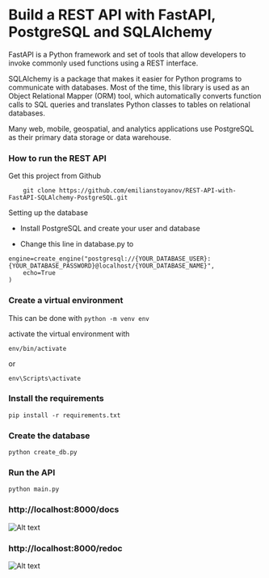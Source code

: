 # Build a REST API with FastAPI, PostgreSQL and SQLAlchemy

FastAPI is a Python framework and set of tools that allow developers to invoke commonly used functions using a REST interface.

SQLAlchemy is a package that makes it easier for Python programs to communicate with databases. Most of the time, this library is used as an Object Relational Mapper (ORM) tool, which automatically converts function calls to SQL queries and translates Python classes to tables on relational databases.

Many web, mobile, geospatial, and analytics applications use PostgreSQL as their primary data storage or data warehouse.



### How to run the REST API
Get this project from Github

```shell
    git clone https://github.com/emilianstoyanov/REST-API-with-FastAPI-SQLAlchemy-PostgreSQL.git
 ```

Setting up the database

* Install PostgreSQL and create your user and database

* Change this line in database.py to

```shell
engine=create_engine("postgresql://{YOUR_DATABASE_USER}:{YOUR_DATABASE_PASSWORD}@localhost/{YOUR_DATABASE_NAME}",
    echo=True
)
```

### Create a virtual environment
This can be done with ```python -m venv env```

activate the virtual environment with

```shell
env/bin/activate
```
or
```shell
env\Scripts\activate
```
### Install the requirements
```shell
pip install -r requirements.txt
```
### Create the database
```shell
python create_db.py
```
### Run the API
```shell
python main.py
```
<!-- ```shell        
uvicorn main:app --reload
 ``` -->

### http://localhost:8000/docs

 ![Alt text](image.png)



### http://localhost:8000/redoc

![Alt text](image-1.png)

